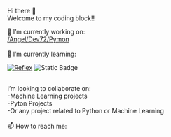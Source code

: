  Hi there 👋<br>
 Welcome to my coding block!!

<div>
  🔭 I’m currently working on:<br>
  <a href="https://github.com/AngelDev72/Pymon-">/Angel/Dev72/Pymon</a>
</div><br>
<div>
  🌱 I’m currently learning:<br>
  
[![Reflex](https://img.shields.io/badge/Reflex-0.3.9+-5646ED?style=for-the-badge&logo=reflex&logoColor=white&labelColor=101010)](https://reflex.dev)
![Static Badge](https://img.shields.io/badge/Mojo%F0%9F%94%A5?style=flat&logo=%F0%9F%94%A5&logoColor=Red&label=Mojo-%F0%9F%94%A5&labelColor=Black&color=Navy-blue%20&cacheSeconds=3600&link=https%3A%2F%2Fdocs.modular.com%2Fmojo%2Fmanual%2Fbasics.html)

</div><br>

<div>
  I’m looking to collaborate on:<br>
  -Machine Learning projects<br>
  -Pyton Projects<br>
  -Or any project related to Python or Machine Learning
</div><br>
<div>
  📫 How to reach me:<br>
  
</div>
